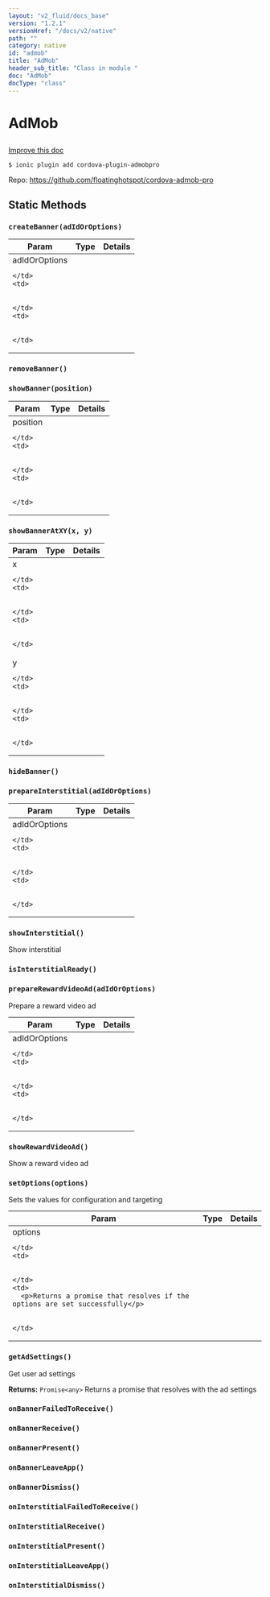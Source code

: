 ```yaml
---
layout: "v2_fluid/docs_base"
version: "1.2.1"
versionHref: "/docs/v2/native"
path: ""
category: native
id: "admob"
title: "AdMob"
header_sub_title: "Class in module "
doc: "AdMob"
docType: "class"
---
```









<h1 class="api-title">

  
  AdMob
  

  

  

</h1>

<a class="improve-v2-docs" href='http://github.com/driftyco/ionic-native/edit/master//home/ubuntu/ionic-native/src/plugins/admob.ts#L1'>
  Improve this doc
</a>





<!-- decorators -->


<pre><code>$ ionic plugin add cordova-plugin-admobpro</code></pre>
<p>Repo:
  <a href="https://github.com/floatinghotspot/cordova-admob-pro">
    https://github.com/floatinghotspot/cordova-admob-pro
  </a>
</p>

<!-- description -->




<!-- @usage tag -->


<!-- @property tags -->
<h2>Static Methods</h2>
<div id="createBanner"></div>
<h3><code>createBanner(adIdOrOptions)</code>

</h3>




<table class="table param-table" style="margin:0;">
  <thead>
  <tr>
    <th>Param</th>
    <th>Type</th>
    <th>Details</th>
  </tr>
  </thead>
  <tbody>
  
  <tr>
    <td>
      adIdOrOptions
      
      
    </td>
    <td>
      

    </td>
    <td>
      
      
    </td>
  </tr>
  
  </tbody>
</table>







<div id="removeBanner"></div>
<h3><code>removeBanner()</code>

</h3>














<div id="showBanner"></div>
<h3><code>showBanner(position)</code>

</h3>






<table class="table param-table" style="margin:0;">
  <thead>
  <tr>
    <th>Param</th>
    <th>Type</th>
    <th>Details</th>
  </tr>
  </thead>
  <tbody>
  
  <tr>
    <td>
      position
      
      
    </td>
    <td>
      

    </td>
    <td>
      
      
    </td>
  </tr>
  
  </tbody>
</table>







<div id="showBannerAtXY"></div>
<h3><code>showBannerAtXY(x,&nbsp;y)</code>

</h3>






<table class="table param-table" style="margin:0;">
  <thead>
  <tr>
    <th>Param</th>
    <th>Type</th>
    <th>Details</th>
  </tr>
  </thead>
  <tbody>
  
  <tr>
    <td>
      x
      
      
    </td>
    <td>
      

    </td>
    <td>
      
      
    </td>
  </tr>
  
  <tr>
    <td>
      y
      
      
    </td>
    <td>
      

    </td>
    <td>
      
      
    </td>
  </tr>
  
  </tbody>
</table>







<div id="hideBanner"></div>
<h3><code>hideBanner()</code>

</h3>














<div id="prepareInterstitial"></div>
<h3><code>prepareInterstitial(adIdOrOptions)</code>

</h3>




<table class="table param-table" style="margin:0;">
  <thead>
  <tr>
    <th>Param</th>
    <th>Type</th>
    <th>Details</th>
  </tr>
  </thead>
  <tbody>
  
  <tr>
    <td>
      adIdOrOptions
      
      
    </td>
    <td>
      

    </td>
    <td>
      
      
    </td>
  </tr>
  
  </tbody>
</table>







<div id="showInterstitial"></div>
<h3><code>showInterstitial()</code>

</h3>



Show interstitial










<div id="isInterstitialReady"></div>
<h3><code>isInterstitialReady()</code>

</h3>












<div id="prepareRewardVideoAd"></div>
<h3><code>prepareRewardVideoAd(adIdOrOptions)</code>

</h3>

Prepare a reward video ad


<table class="table param-table" style="margin:0;">
  <thead>
  <tr>
    <th>Param</th>
    <th>Type</th>
    <th>Details</th>
  </tr>
  </thead>
  <tbody>
  
  <tr>
    <td>
      adIdOrOptions
      
      
    </td>
    <td>
      

    </td>
    <td>
      
      
    </td>
  </tr>
  
  </tbody>
</table>







<div id="showRewardVideoAd"></div>
<h3><code>showRewardVideoAd()</code>

</h3>



Show a reward video ad










<div id="setOptions"></div>
<h3><code>setOptions(options)</code>

</h3>

Sets the values for configuration and targeting


<table class="table param-table" style="margin:0;">
  <thead>
  <tr>
    <th>Param</th>
    <th>Type</th>
    <th>Details</th>
  </tr>
  </thead>
  <tbody>
  
  <tr>
    <td>
      options
      
      
    </td>
    <td>
      

    </td>
    <td>
      <p>Returns a promise that resolves if the options are set successfully</p>

      
    </td>
  </tr>
  
  </tbody>
</table>







<div id="getAdSettings"></div>
<h3><code>getAdSettings()</code>

</h3>

Get user ad settings






<div class="return-value" markdown="1">
  <i class="icon ion-arrow-return-left"></i>
  <b>Returns:</b> 
<code>Promise&lt;any&gt;</code> Returns a promise that resolves with the ad settings
</div>



<div id="onBannerFailedToReceive"></div>
<h3><code>onBannerFailedToReceive()</code>

</h3>













<div id="onBannerReceive"></div>
<h3><code>onBannerReceive()</code>

</h3>













<div id="onBannerPresent"></div>
<h3><code>onBannerPresent()</code>

</h3>













<div id="onBannerLeaveApp"></div>
<h3><code>onBannerLeaveApp()</code>

</h3>













<div id="onBannerDismiss"></div>
<h3><code>onBannerDismiss()</code>

</h3>













<div id="onInterstitialFailedToReceive"></div>
<h3><code>onInterstitialFailedToReceive()</code>

</h3>













<div id="onInterstitialReceive"></div>
<h3><code>onInterstitialReceive()</code>

</h3>













<div id="onInterstitialPresent"></div>
<h3><code>onInterstitialPresent()</code>

</h3>













<div id="onInterstitialLeaveApp"></div>
<h3><code>onInterstitialLeaveApp()</code>

</h3>













<div id="onInterstitialDismiss"></div>
<h3><code>onInterstitialDismiss()</code>

</h3>














<!-- methods on the class --><!-- related link --><!-- end content block -->


<!-- end body block -->

